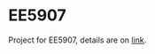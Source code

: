 # EE5907

Project for EE5907, details are on [link](https://github.com/fushengliu/EE5907/blob/master/CA1/EE5907_EE5027_SPAM.pdf).


